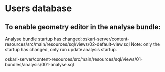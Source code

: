 # Users database

## To enable geometry editor in the analyse bundle:

Analyse bundle startup has changed:
oskari-server/content-resources/src/main/resources/sql/views/02-default-view.sql
Note: only the startup has changed, only run update analysis startup.

oskari-server/content-resources/src/main/resources/sql/views/01-bundles/analysis/001-analyse.sql
